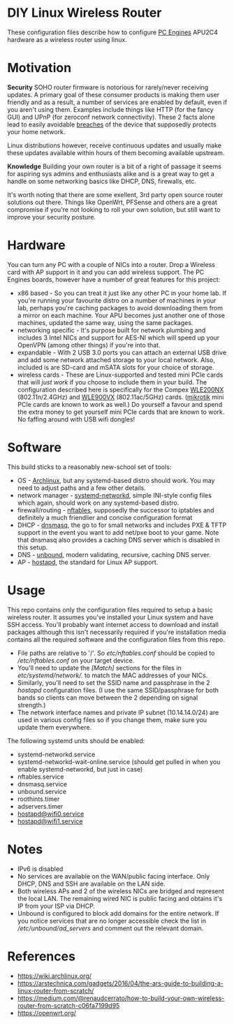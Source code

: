 # DIY Linux Wireless Router
These configuration files describe how to configure [PC Engines](https://pcengines.ch/) APU2C4 hardware as a wireless router using linux.

Motivation
===========
**Security**
SOHO router firmware is notorious for rarely/never receiving updates. A primary goal of these consumer products is making them user friendly and as a result, a number of services are enabled by default, even if you aren't using them. Examples include things like HTTP (for the fancy GUI) and UPnP (for zeroconf network connectivity). These 2 facts alone lead to easily avoidable [breaches](https://nakedsecurity.sophos.com/2018/11/12/botnet-pwns-100000-routers-using-ancient-security-flaw/) of the device that supposedly protects your home network.

Linux distributions however, receive continuous updates and usually make these updates available within hours of them becoming available upstream.

**Knowledge**
Building your own router is a bit of a right of passage it seems for aspiring sys admins and enthusiasts alike and is a great way to get a handle on some networking basics like DHCP, DNS, firewalls, etc.

It's worth noting that there are some exellent, 3rd party open source router solutions out there. Things like OpenWrt, PFSense and others are a great compromise if you're not looking to roll your own solution, but still want to improve your security posture.

Hardware
=========
You can turn any PC with a couple of NICs into a router. Drop a Wireless card with AP support in it and you can add wireless support. The PC Engines boards, however have a number of great features for this project:
* x86 based - So you can treat it just like any other PC in your home lab. If you're running your favourite distro on a number of machines in your lab, perhaps you're caching packages to avoid downloading them from a mirror on each machine. Your APU becomes just another one of those machines, updated the same way, using the same packages.
* networking specific - It's purpose built for network plumbing and includes 3 Intel NICs and support for AES-NI which will speed up your OpenVPN (among other things) if you're into that.
* expandable - With 2 USB 3.0 ports you can attach an external USB drive and add some network attached storage to your local network. Also, included is are SD-card and mSATA slots for your choice of storage.
* wireless cards - These are Linux-supported and tested mini PCIe cards that will *just work* if you choose to include them in your build. The configuration described here is specifically for the Compex [WLE200NX](https://pcengines.ch/wle200nx.htm) (802.11n/2.4GHz) and [WLE900VX](https://www.pcengines.ch/wle900vx.htm) (802.11ac/5GHz) cards. ([mikrotik](https://mikrotik.com) mini PCIe cards are known to work as well.) Do yourself a favour and spend the extra money to get yourself mini PCIe cards that are known to work. No faffing around with USB wifi dongles! 

Software
========
This build sticks to a reasonably new-school set of tools:
* OS - [Archlinux](https://www.archlinux.org/), but any systemd-based distro should work. You may need to adjust paths and a few other details.
* network manager - [systemd-networkd](https://wiki.archlinux.org/index.php/Systemd-networkd), simple INI-style config files which again, should work on any systemd-based distro.
* firewall/routing - [nftables](https://wiki.nftables.org/wiki-nftables/index.php/Main_Page), supposedly the successor to iptables and definitely a much friendlier and concise configuration format
* DHCP - [dnsmasq](http://www.thekelleys.org.uk/dnsmasq/doc.html), the go to for small networks and includes PXE & TFTP support in the event you want to add net/pxe boot to your game. Note that dnsmasq also provides a caching DNS server which is disabled in this setup.
* DNS - [unbound](https://nlnetlabs.nl/projects/unbound/about/), modern validating, recursive, caching DNS server.
* AP - [hostapd](https://w1.fi/hostapd/), the standard for Linux AP support.

Usage
=====
This repo contains only the configuration files required to setup a basic wireless router. It assumes you've installed your Linux system and have SSH access. You'll probably want internet access to download and install packages although this isn't necessarily required if you're installation media contains all the required software and the configuration files from this repo.

* File paths are relative to '/'. So *etc/nftables.conf* should be copied to */etc/nftables.conf* on your target device.
* You'll need to update the *[Match]* sections for the files in *etc/systemd/network/.* to match the MAC addresses of your NICs.
* Similarly, you'll need to set the SSID name and passphrase in the 2 *hostapd* configuration files. (I use the same SSID/passphrase for both bands so clients can move between the 2 depending on signal strength.)
* The network interface names and private IP subnet (10.14.14.0/24) are used in various config files so if you change them, make sure you update them everywhere.

The following systemd units should be enabled:
* systemd-networkd.service
* systemd-networkd-wait-online.service (should get pulled in when you enable systemd-networkd, but just in case)
* nftables.service
* dnsmasq.service
* unbound.service
* roothints.timer
* adservers.timer
* hostapd@wifi0.service
* hostapd@wifi1.service


Notes
=====
* IPv6 is disabled
* No services are available on the WAN/public facing interface. Only DHCP, DNS and SSH are available on the LAN side.
* Both wireless APs and 2 of the wireless NICs are bridged and represent the local LAN. The remaining wired NIC is public facing and obtains it's IP from your ISP via DHCP.
* Unbound is configured to block add domains for the entire network. If you notice services that are no longer accessible check the list in */etc/unbound/ad_servers* and comment out the relevant domain.

References
==========
* https://wiki.archlinux.org/
* https://arstechnica.com/gadgets/2016/04/the-ars-guide-to-building-a-linux-router-from-scratch/
* https://medium.com/@renaudcerrato/how-to-build-your-own-wireless-router-from-scratch-c06fa7199d95
* https://openwrt.org/
